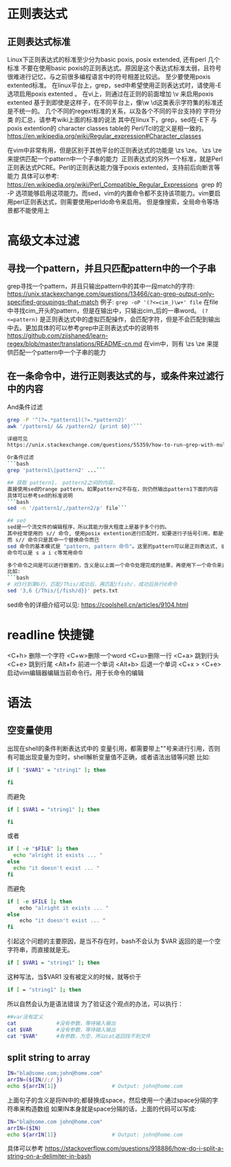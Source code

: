 # 正则表达式
## 正则表达式标准
Linux下正则表达式的标准至少分为basic poxis, posix extended, 还有perl 几个标准
不要在使用basic poxis的正则表达式。原因是这个表达式标准太弱，且符号很难进行记忆，与之前很多编程语言中的符号相差比较远。
至少要使用poxis extented标准。
在linux平台上，grep，sed中希望使用正则表达式时，请使用-E选项启用poxis extented 。
在vi上，则通过在正则的前面增加 \v 来启用poxis extented
基于到即使是这样子，在不同平台上，像\w \d这类表示字符集的标准还是不统一的。
几个不同的regext标准的关系，以及各个不同的平台支持的 字符分类 的汇总，请参考wiki上面的标准的说法
其中在linux下，grep，sed在-E下 与 poxis extention的 character classes table的 Perl/Tcl的定义是相一致的。
https://en.wikipedia.org/wiki/Regular_expression#Character_classes

在vim中非常有用，但是区别于其他平台的正则表达式的功能是 \zs \ze。 \zs \ze 来提供匹配一个pattern中一个子串的能力
 正则表达式的另外一个标准，就是Perl正则表达式PCRE。Perl的正则表达能力强于poxis extented，支持前后向断言等能力
具体可以参考:
https://en.wikipedia.org/wiki/Perl_Compatible_Regular_Expressions
 grep 的 -P 选项能够启用这项能力。而sed，vim的内置命令都不支持该项能力。vim要启用perl正则表达式，则需要使用perldo命令来启用。
但是像搜索，全局命令等场景都不能使用上

# 高级文本过滤
## 寻找一个pattern，并且只匹配pattern中的一个子串
grep寻找一个pattern，并且只输出pattern中的其中一段match的字符:
https://unix.stackexchange.com/questions/13466/can-grep-output-only-specified-groupings-that-match
例子:
`grep -oP '(?<=cim_)\w+' file` 在file中寻找cim_开头的pattern，但是在输出中，只输出cim_后的一串word。
`(?<=pattern)` 是正则表达式中的虚拟匹配操作，会匹配字符，但是不会匹配到输出中去。更加具体的可以参考grep中正则表达式中的说明书
https://github.com/ziishaned/learn-regex/blob/master/translations/README-cn.md
在vim中，则有 \zs \ze 来提供匹配一个pattern中一个子串的能力

## 在一条命令中，进行正则表达式的与，或条件来过滤行中的内容
And条件过滤
```bash
grep -P '^(?=.*pattern1)(?=.*pattern2)'
awk '/pattern1/ && /pattern2/ {print $0}'```

详细可见
https://unix.stackexchange.com/questions/55359/how-to-run-grep-with-multiple-and-patterns

Or条件过滤
```bash
grep 'pattern1\|pattern2' ...```

## 获取 pattern1， pattern2之间的内容。
直接使用sed的range pattern。如果pattern2不存在，则仍然输出pattern1下面的内容
具体可以参考sed的标准说明
```bash 
sed -n '/pattern1/,/pattern2/p' file```

## sed
sed是一个流文件的编辑程序，所以其能力很大程度上是基于多个行的。
其中经常使用的 s// 命令, 使用posix extention进行匹配时，如要进行子括号引用，都是使用 \1 \2来进行表示 (表明这些引用自括号内容的符号，并不在posix的定义标准之内)
而 s// 命令只是其中一个替换命令而已
sed 命令的基本模式是 "pattern, pattern 命令"。这里的pattern可以是正则表达式, 或者是行号。
命令可以是 s a i c等常用命令

多个命令之间是可以进行嵌套的，含义是以上面一个命令处理完成的结果，再使用下一个命令来进行处理
比如:
```bash
# 对3行到第6行，匹配/This/成功后，再匹配/fish/，成功后执行d命令
sed '3,6 {/This/{/fish/d}}' pets.txt
```
sed命令的详细介绍可以见:
https://coolshell.cn/articles/9104.html

# readline 快捷键
<C+h> 删除一个字符
<C+w>删除一个word
<C+u>删除一行
<C+a> 跳到行头
<C+e> 跳到行尾
<Alt+f> 前进一个单词
<Alt+b> 后退一个单词
<C+x > <C+e> 启动vim编辑器编辑当前命令行。用于长命令的编辑

# 语法
## 空变量使用
出现在shell的条件判断表达式中的 变量引用，都需要带上""号来进行引用，否则有可能出现变量为空时，shell解析变量值不正确，或者语法出错等问题
比如:
```bash
if [ "$VAR1" = "string1" ]; then

fi
```
而避免
```bash
if [ $VAR1 = "string1" ]; then

fi
```
或者
```bash
if [ -e "$FILE" ]; then
  echo "alright it exists ... "
else
  echo "it doesn't exist ... "
fi
```
而避免
```bash
if [ -e $FILE ]; then
    echo "alright it exists ... "
else
    echo "it doesn't exist ... "
fi
```
引起这个问题的主要原因，是当不存在时，bash不会认为 $VAR 返回的是一个空字符串，而直接就是无。
```bash
if [ $VAR1 = "string1" ]; then
```
这种写法，当$VAR1 没有被定义的时候，就等价于
```bash
if [ = "string1" ]; then
```
所以自然会认为是语法错误
为了验证这个观点的办法，可以执行：
```bash
##var没有定义
cat             #没有参数，等待输入输出
cat $VAR        #没有参数，等待输入输出
cat "$VAR"      #有参数，为空，所以cat返回找不到文件
```
## split string to array
```bash
IN="bla@some.com;john@home.com"
arrIN=(${IN//;/ })
echo ${arrIN[1]}                  # Output: john@home.com
```
上面句子的含义是将IN中的;都替换成space，然后使用一个通过space分隔的字符串来构造数组
如果IN本身就是space分隔的话，上面的代码可以写成:
```bash
IN="bla@some.com john@home.com"
arrIN=($IN)
echo ${arrIN[1]}                  # Output: john@home.com
```
具体可以参考
https://stackoverflow.com/questions/918886/how-do-i-split-a-string-on-a-delimiter-in-bash

